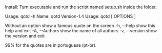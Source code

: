 Install: Turn executable and run the script named setup.sh inside the folder.

Usage: qotd -h
Name: qotd Version-1.4
Usage: qotd [ OPTIONS ]

   Without an option  show a famous quote on the screen 
  -h, --help          show this help and exit
  -A, --Authors       show the name of all authors
  -v, --version       show the version and exit

 99% for the quotes are in portuguese (pt-br).


